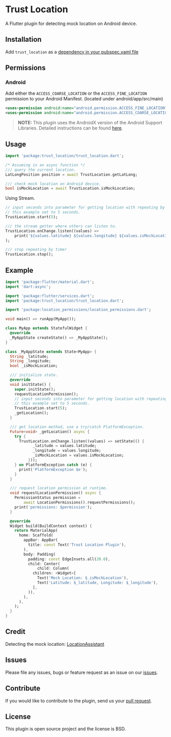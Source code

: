 # Trust Location

A Flutter plugin for detecting mock location on Android device.

## Installation

Add `trust_location` as a [dependency in your pubspec.yaml file](https://flutter.dev/docs/development/packages-and-plugins/using-packages)

## Permissions

### Android

Add either the `ACCESS_COARSE_LOCATION` or the `ACCESS_FINE_LOCATION` permission to your Android Manifest. (located under android/app/src/main)

``` xml
<uses-permission android:name="android.permission.ACCESS_FINE_LOCATION" />
<uses-permission android:name="android.permission.ACCESS_COARSE_LOCATION" />
```

> **NOTE:** This plugin uses the AndroidX version of the Android Support Libraries. Detailed instructions can be found [here](https://flutter.dev/docs/development/packages-and-plugins/androidx-compatibility).

## Usage

```dart
import 'package:trust_location/trust_location.dart';

/* Assuming in an async function */
/// query the current location.
LatLongPosition position = await TrustLocation.getLatLong;

/// check mock location on Android device.
bool isMockLocation = await TrustLocation.isMockLocation;
```

Using Stream.
```dart
// input seconds into parameter for getting location with repeating by timer.
// this example set to 5 seconds.
TrustLocation.start(5);

/// the stream getter where others can listen to.
TrustLocation.onChange.listen((values) =>
    print('${values.latitude} ${values.longitude} ${values.isMockLocation}')
);

/// stop repeating by timer
TrustLocation.stop();
```

## Example

```dart
import 'package:flutter/material.dart';
import 'dart:async';

import 'package:flutter/services.dart';
import 'package:trust_location/trust_location.dart';

import 'package:location_permissions/location_permissions.dart';

void main() => runApp(MyApp());

class MyApp extends StatefulWidget {
  @override
  _MyAppState createState() => _MyAppState();
}

class _MyAppState extends State<MyApp> {
  String _latitude;
  String _longitude;
  bool _isMockLocation;

  /// initialize state.
  @override
  void initState() {
    super.initState();
    requestLocationPermission();
    // input seconds into parameter for getting location with repeating by timer.
    // this example set to 5 seconds.
    TrustLocation.start(5);
    _getLocation();
  }

  /// get location method, use a try/catch PlatformException.
  Future<void> _getLocation() async {
    try {
      TrustLocation.onChange.listen((values) => setState(() {
            _latitude = values.latitude;
            _longitude = values.longitude;
            _isMockLocation = values.isMockLocation;
          }));
    } on PlatformException catch (e) {
      print('PlatformException $e');
    }
  }

  /// request location permission at runtime.
  void requestLocationPermission() async {
    PermissionStatus permission =
        await LocationPermissions().requestPermissions();
    print('permissions: $permission');
  }

  @override
  Widget build(BuildContext context) {
    return MaterialApp(
      home: Scaffold(
        appBar: AppBar(
          title: const Text('Trust Location Plugin'),
        ),
        body: Padding(
          padding: const EdgeInsets.all(20.0),
          child: Center(
              child: Column(
            children: <Widget>[
              Text('Mock Location: $_isMockLocation'),
              Text('Latitude: $_latitude, Longitude: $_longitude'),
            ],
          )),
        ),
      ),
    );
  }
}
```

## Credit

Detecting the mock location: [LocationAssistant](https://github.com/klaasnotfound/LocationAssistant)

## Issues

Please file any issues, bugs or feature request as an issue on our [issues](https://github.com/wongpiwat/flutter-trust-location/issues).

## Contribute

If you would like to contribute to the plugin, send us your [pull request](https://github.com/wongpiwat/flutter-trust-location/pulls).

## License

This plugin is open source project and the license is BSD.
